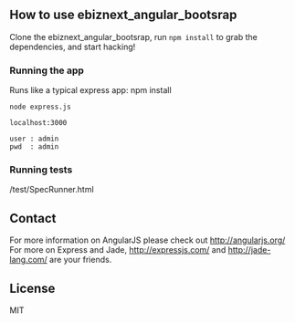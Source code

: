 
## How to use ebiznext_angular_bootsrap

Clone the ebiznext_angular_bootsrap, run `npm install` to grab the dependencies, and start hacking!

### Running the app

Runs like a typical express app:
    npm install 

    node express.js
    
    localhost:3000

    user : admin
    pwd  : admin 

### Running tests

/test/SpecRunner.html

## Contact

For more information on AngularJS please check out http://angularjs.org/
For more on Express and Jade, http://expressjs.com/ and http://jade-lang.com/ are
your friends.

## License
MIT
